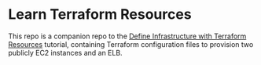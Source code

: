 # Learn Terraform Resources

This repo is a companion repo to the
[Define Infrastructure with Terraform Resources](https://developer.hashicorp.com/terraform/tutorials/configuration-language/resource)
tutorial, containing Terraform configuration files to provision two publicly EC2 instances and an ELB.
